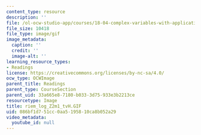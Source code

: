 ```yaml
---
content_type: resource
description: ''
file: /ol-ocw-studio-app/courses/18-04-complex-variables-with-applications-fall-1999/086bf1d751cc0aa5195810ca8b052a29_riem_log_Z2m1_tvH.GIF
file_size: 10418
file_type: image/gif
image_metadata:
  caption: ''
  credit: ''
  image-alt: ''
learning_resource_types:
- Readings
license: https://creativecommons.org/licenses/by-nc-sa/4.0/
ocw_type: OCWImage
parent_title: Readings
parent_type: CourseSection
parent_uid: 33a665e8-7180-b033-3d75-933e3b2213ce
resourcetype: Image
title: riem_log_Z2m1_tvH.GIF
uid: 086bf1d7-51cc-0aa5-1958-10ca8b052a29
video_metadata:
  youtube_id: null
---
```

